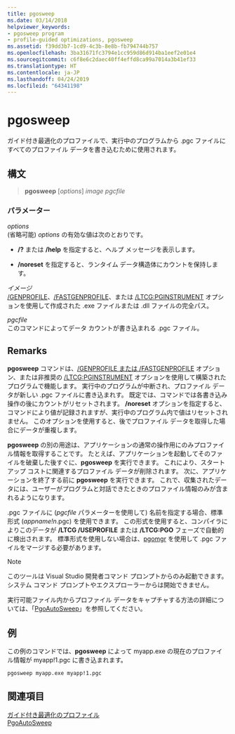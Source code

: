 ```yaml
---
title: pgosweep
ms.date: 03/14/2018
helpviewer_keywords:
- pgosweep program
- profile-guided optimizations, pgosweep
ms.assetid: f39dd3b7-1cd9-4c3b-8e8b-fb794744b757
ms.openlocfilehash: 3ba31671fc3794e1cc959d86d914ba1eef2e01e4
ms.sourcegitcommit: c6f8e6c2daec40ff4effd8ca99a7014a3b41ef33
ms.translationtype: HT
ms.contentlocale: ja-JP
ms.lasthandoff: 04/24/2019
ms.locfileid: "64341198"
---
```

# <a name="pgosweep"></a>pgosweep

ガイド付き最適化のプロファイルで、実行中のプログラムから .pgc ファイルにすべてのプロファイル データを書き込むために使用されます。

## <a name="syntax"></a>構文

> **pgosweep** [*options*] *image* *pgcfile*

### <a name="parameters"></a>パラメーター

*options*<br/>
(省略可能) *options* の有効な値は次のとおりです。

- **/?** または **/help** を指定すると、ヘルプ メッセージを表示します。

- **/noreset** を指定すると、ランタイム データ構造体にカウントを保持します。

*イメージ*<br/>
[/GENPROFILE](reference/genprofile-fastgenprofile-generate-profiling-instrumented-build.md)、[/FASTGENPROFILE](reference/genprofile-fastgenprofile-generate-profiling-instrumented-build.md)、または [/LTCG:PGINSTRUMENT](reference/ltcg-link-time-code-generation.md) オプションを使用して作成された .exe ファイルまたは .dll ファイルの完全パス。

*pgcfile*<br/>
このコマンドによってデータ カウントが書き込まれる .pgc ファイル。

## <a name="remarks"></a>Remarks

**pgosweep** コマンドは、[/GENPROFILE または /FASTGENPROFILE](reference/genprofile-fastgenprofile-generate-profiling-instrumented-build.md) オプション、または非推奨の [/LTCG:PGINSTRUMENT](reference/ltcg-link-time-code-generation.md) オプションを使用して構築されたプログラムで機能します。 実行中のプログラムが中断され、プロファイル データが新しい .pgc ファイルに書き込まれす。 既定では、コマンドでは各書き込み操作の後にカウントがリセットされます。 **/noreset** オプションを指定すると、コマンドにより値が記録されますが、実行中のプログラム内で値はリセットされません。 このオプションを使用すると、後でプロファイル データを取得した場合にデータが重複します。

**pgosweep** の別の用途は、アプリケーションの通常の操作用にのみプロファイル情報を取得することです。 たとえば、アプリケーションを起動してそのファイルを破棄した後すぐに、**pgosweep** を実行できます。 これにより、スタートアップ コストに関連するプロファイル データが削除されます。 次に、アプリケーションを終了する前に **pgosweep** を実行できます。 これで、収集されたデータには、ユーザーがプログラムと対話できたときのプロファイル情報のみが含まれるようになります。

.pgc ファイルに (*pgcfile* パラメーターを使用して) 名前を指定する場合、標準形式 (*appname!n*.pgc) を使用できます。 この形式を使用すると、コンパイラによりこのデータが **/LTCG /USEPROFILE** または **/LTCG:PGO** フェーズで自動的に検出されます。 標準形式を使用しない場合は、[pgomgr](pgomgr.md) を使用して .pgc ファイルをマージする必要があります。

> [!NOTE]
> このツールは Visual Studio 開発者コマンド プロンプトからのみ起動できます。 システム コマンド プロンプトやエクスプローラーからは開始できません。

実行可能ファイル内からプロファイル データをキャプチャする方法の詳細については、「[PgoAutoSweep](pgoautosweep.md)」を参照してください。

## <a name="example"></a>例

この例のコマンドでは、**pgosweep** によって myapp.exe の現在のプロファイル情報が myapp!1.pgc に書き込まれます。

`pgosweep myapp.exe myapp!1.pgc`

## <a name="see-also"></a>関連項目

[ガイド付き最適化のプロファイル](profile-guided-optimizations.md)<br/>
[PgoAutoSweep](pgoautosweep.md)<br/>
